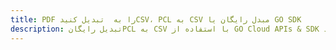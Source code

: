 ---title: PDF را به  تبدیل کنیدCSV، PCL به CSV مبدل رایگان یا GO SDKdescription: تبدیل رایگانPCL به CSV با استفاده از GO Cloud APIs & SDK همچنین اسناد PDF را در Cloud ایجاد، ویرایش و رندر کنید.---
